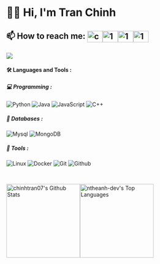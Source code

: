 <h1>
  👋🏻 Hi,  I'm Tran Chinh
</h1>



## 📫 How to reach me: <a href="https://chinh.t1807@gmail.com" target="blank"><img align="center" src="https://img.icons8.com/color/48/000000/gmail--v2.png" alt="chinh.t1807@gmail.com" height="30" width="40" /></a><a href="https://www.facebook.com/ducanh.pp" target="blank"><img align="center" src="https://raw.githubusercontent.com/rahuldkjain/github-profile-readme-generator/master/src/images/icons/Social/facebook.svg" alt="1" height="30" width="40" /></a><a href="https://twitter.com/Ducann02Nguyen" target="blank"><img align="center" src="https://raw.githubusercontent.com/rahuldkjain/github-profile-readme-generator/master/src/images/icons/Social/twitter.svg" alt="1" height="30" width="40" /></a><a href="https://www.linkedin.com/in/ducanhnt/" target="blank"><img align="center" src="https://raw.githubusercontent.com/rahuldkjain/github-profile-readme-generator/master/src/images/icons/Social/linked-in-alt.svg" alt="1" height="30" width="40" /></a>



###
<a href="https://github.com/chinhtran07/IoT-smart-home-system-server">
  <img align="center" src="https://github-readme-stats-sigma-five.vercel.app/api/pin/?username=chinhtran07&repo=IoT-smart-home-system-server&theme=radical" />
</a>   

#### :hammer_and_wrench: Languages and Tools :

##### 💻 Programming : 

![Python](https://img.shields.io/badge/-Python-000000?style=flat&logo=python&logoColor=ffffff&labelColor=3776AB)
![Java](https://img.shields.io/badge/-Java-000000?style=flat&logo=openjdk&logoColor=ffffff&labelColor=FF6F00)
![JavaScript](https://img.shields.io/badge/-JavaScript-000000?style=flat&logo=javascript&logoColor=ffffff&labelColor=DC322F)
![C++](https://img.shields.io/badge/C++-blue.svg?style=flat&logo=c%2B%2B)


##### 💾 Databases : 

![Mysql](https://img.shields.io/badge/MySQL-000000?style=flat&logo=mysql&logoColor=white&labelColor=2300f)
![MongoDB](https://img.shields.io/badge/-MongoDB-000000?style=flat&logo=mongodb&logoColor=ffffff&labelColor=47A248)

##### 🔨 Tools : 

![Linux](https://img.shields.io/badge/Linux-000000?style=flat&logo=Linux&logoColor=white&labelColor=FCC624)
![Docker](https://img.shields.io/badge/Docker-000000?style=flat&logo=Docker&logoColor=white&labelColor=2496ED)
![Git](https://img.shields.io/badge/Git-000000?style=flat&logo=Git&logoColor=white&labelColor=F05032)
![Github](https://img.shields.io/badge/Github-000000?style=flat&logo=Github&logoColor=white&labelColor=E97627)

 <br>
<!-- If you forked this repo, Change the username as yours -->
<p><img alt="chinhtran07's Github Stats" src="https://github-readme-stats.vercel.app/api/?username=chinhtran07&amp;show_icons=true&amp;include_all_commits=true&amp;count_private=true&amp;theme=react&amp;hide_border=true&amp;bg_color=1F222E&amp;title_color=F85D7F&amp;icon_color=F8D866" height="192px"><img alt="ntheanh-dev's Top Languages" src="https://github-readme-stats.vercel.app/api/top-langs/?username=chinhtran07&amp;langs_count=8&amp;layout=compact&amp;theme=react&amp;hide_border=true&amp;bg_color=1F222E&amp;title_color=F85D7F&amp;icon_color=F8D866" height="192px"></p>   
<br>
